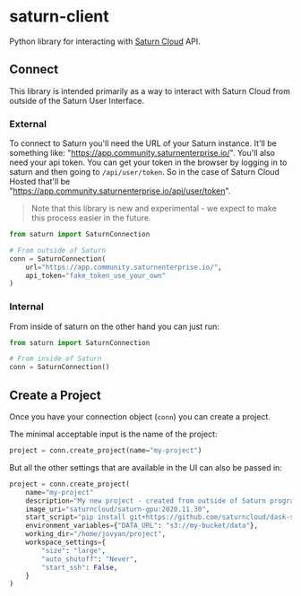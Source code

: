 # saturn-client
Python library for interacting with [Saturn Cloud](https://www.saturncloud.io/) API.

## Connect
This library is intended primarily as a way to interact with Saturn Cloud from outside of the Saturn User Interface.

### External
To connect to Saturn you'll need the URL of your Saturn instance. It'll be something like: "https://app.community.saturnenterprise.io/". You'll also need your api token. You can get your token in the browser by logging in to saturn and then going to `/api/user/token`. So in the case of Saturn Cloud Hosted that'll be "https://app.community.saturnenterprise.io/api/user/token".

> Note that this library is new and experimental - we expect to make this process easier in the future.

```python
from saturn import SaturnConnection

# From outside of Saturn
conn = SaturnConnection(
    url="https://app.community.saturnenterprise.io/",
    api_token="fake_token_use_your_own"
)
```

### Internal
From inside of saturn on the other hand you can just run:

```python
from saturn import SaturnConnection

# From inside of Saturn
conn = SaturnConnection()
```

## Create a Project
Once you have your connection object (`conn`) you can create a project.

The minimal acceptable input is the name of the project:

```python
project = conn.create_project(name="my-project")
```

But all the other settings that are available in the UI can also be passed in:

```python
project = conn.create_project(
    name="my-project"
    description="My new project - created from outside of Saturn programatically!",
    image_uri="saturncloud/saturn-gpu:2020.11.30",
    start_script="pip install git+https://github.com/saturncloud/dask-saturn.git@main",
    environment_variables={"DATA_URL": "s3://my-bucket/data"},
    working_dir="/home/jovyan/project",
    workspace_settings={
        "size": "large",
        "auto_shutoff": "Never",
        "start_ssh": False,
    }
)
```
